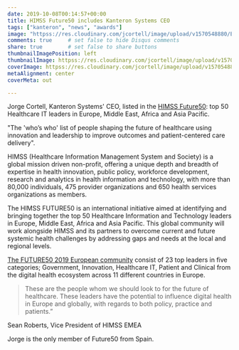 ```yaml
---
date: 2019-10-08T00:14:57+00:00
title: HIMSS Future50 includes Kanteron Systems CEO
tags: ["kanteron", "news", "awards"]
image: "httpss://res.cloudinary.com/jcortell/image/upload/v1570548880/Events/FUTURE50_Europe_SignatureBanner_stock_002.jpg"
comments: true     # set false to hide Disqus comments  
share: true        # set false to share buttons
thumbnailImagePosition: left
thumbnailImage: httpss://res.cloudinary.com/jcortell/image/upload/v1570548880/Events/FUTURE50_Europe_SignatureBanner_stock_002.jpg
coverImage: httpss://res.cloudinary.com/jcortell/image/upload/v1570548880/Events/FUTURE50_Europe_SignatureBanner_stock_002.jpg
metaAlignment: center
coverMeta: out

---
```


Jorge Cortell, Kanteron Systems' CEO, listed in the [HIMSS Future50](httpss://www.himss.eu/communities/himss-future50-international): top 50 Healthcare IT leaders in Europe, Middle East, Africa and Asia Pacific.

<!--more-->

"The 'who’s who' list of people shaping the future of healthcare using innovation and leadership to improve outcomes and patient-centered care delivery".

HIMSS (Healthcare Information Management System and Society) is a global mission driven non-profit, offering a unique depth and breadth of expertise in health innovation, public policy, workforce development, research and analytics in health information and technology, with more than 80,000 individuals, 475 provider organizations and 650 health services organizations as members.

The HIMSS FUTURE50 is an international initiative aimed at identifying and bringing together the top 50 Healthcare Information and Technology leaders in Europe, Middle East, Africa and Asia Pacific. This global community will work alongside HIMSS and its partners to overcome current and future systemic health challenges by addressing gaps and needs at the local and regional levels.

[The FUTURE50 2019 European community](httpss://www.himss.eu/media/himss-announces-future50-international-2019-european-cohort) consist of 23 top leaders in five categories; Government, Innovation, Healthcare IT, Patient and Clinical from the digital health ecosystem across 11 different countries in Europe.

> These are the people whom we should look to for the future of healthcare. These leaders have the potential to influence digital health in Europe and globally, with regards to both policy, practice and patients.”

Sean Roberts, Vice President of HIMSS EMEA

Jorge is the only member of Future50 from Spain.
